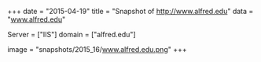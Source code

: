 
+++
date = "2015-04-19"
title = "Snapshot of http://www.alfred.edu"
data = "www.alfred.edu"

Server = ["IIS"]
domain = ["alfred.edu"]

  image = "snapshots/2015_16/www.alfred.edu.png"
+++
#
